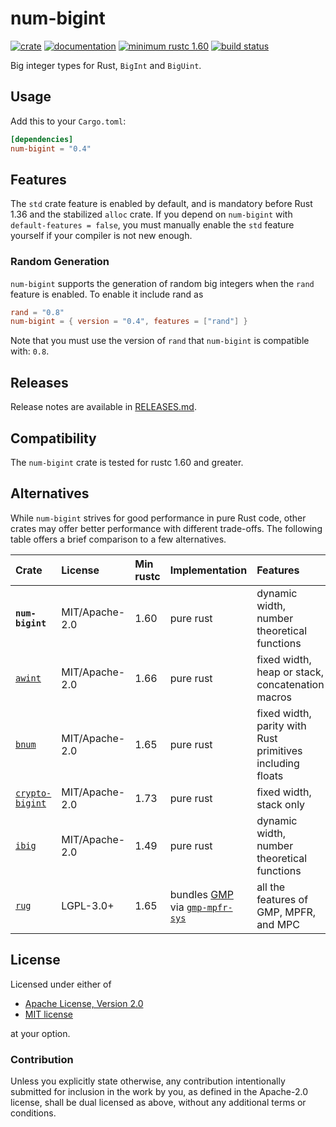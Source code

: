 # num-bigint

[![crate](https://img.shields.io/crates/v/num-bigint.svg)](https://crates.io/crates/num-bigint)
[![documentation](https://docs.rs/num-bigint/badge.svg)](https://docs.rs/num-bigint)
[![minimum rustc 1.60](https://img.shields.io/badge/rustc-1.60+-red.svg)](https://rust-lang.github.io/rfcs/2495-min-rust-version.html)
[![build status](https://github.com/rust-num/num-bigint/workflows/master/badge.svg)](https://github.com/rust-num/num-bigint/actions)

Big integer types for Rust, `BigInt` and `BigUint`.

## Usage

Add this to your `Cargo.toml`:

```toml
[dependencies]
num-bigint = "0.4"
```

## Features

The `std` crate feature is enabled by default, and is mandatory before Rust
1.36 and the stabilized `alloc` crate. If you depend on `num-bigint` with
`default-features = false`, you must manually enable the `std` feature yourself
if your compiler is not new enough.

### Random Generation

`num-bigint` supports the generation of random big integers when the `rand`
feature is enabled. To enable it include rand as

```toml
rand = "0.8"
num-bigint = { version = "0.4", features = ["rand"] }
```

Note that you must use the version of `rand` that `num-bigint` is compatible
with: `0.8`.

## Releases

Release notes are available in [RELEASES.md](RELEASES.md).

## Compatibility

The `num-bigint` crate is tested for rustc 1.60 and greater.

## Alternatives

While `num-bigint` strives for good performance in pure Rust code, other
crates may offer better performance with different trade-offs. The following
table offers a brief comparison to a few alternatives.

| Crate             | License        | Min rustc | Implementation                     | Features                                                  |
| :---------------- | :------------- | :-------- | :--------------------------------- | :-------------------------------------------------------- |
| **`num-bigint`**  | MIT/Apache-2.0 | 1.60      | pure rust                          | dynamic width, number theoretical functions               |
| [`awint`]         | MIT/Apache-2.0 | 1.66      | pure rust                          | fixed width, heap or stack, concatenation macros          |
| [`bnum`]          | MIT/Apache-2.0 | 1.65      | pure rust                          | fixed width, parity with Rust primitives including floats |
| [`crypto-bigint`] | MIT/Apache-2.0 | 1.73      | pure rust                          | fixed width, stack only                                   |
| [`ibig`]          | MIT/Apache-2.0 | 1.49      | pure rust                          | dynamic width, number theoretical functions               |
| [`rug`]           | LGPL-3.0+      | 1.65      | bundles [GMP] via [`gmp-mpfr-sys`] | all the features of GMP, MPFR, and MPC                    |

[`awint`]: https://crates.io/crates/awint
[`bnum`]: https://crates.io/crates/bnum
[`crypto-bigint`]: https://crates.io/crates/crypto-bigint
[`ibig`]: https://crates.io/crates/ibig
[`rug`]: https://crates.io/crates/rug
[GMP]: https://gmplib.org/
[`gmp-mpfr-sys`]: https://crates.io/crates/gmp-mpfr-sys

## License

Licensed under either of

- [Apache License, Version 2.0](http://www.apache.org/licenses/LICENSE-2.0)
- [MIT license](http://opensource.org/licenses/MIT)

at your option.

### Contribution

Unless you explicitly state otherwise, any contribution intentionally submitted
for inclusion in the work by you, as defined in the Apache-2.0 license, shall be
dual licensed as above, without any additional terms or conditions.
